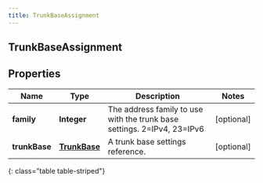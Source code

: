 ```yaml
---
title: TrunkBaseAssignment
---
```


## TrunkBaseAssignment

## Properties

| Name          | Type                                               | Description                                                             | Notes      |
| ------------- | -------------------------------------------------- | ----------------------------------------------------------------------- | ---------- |
| **family**    | <!----><!---->**Integer**<!---->                   | The address family to use with the trunk base settings. 2=IPv4, 23=IPv6 | [optional] |
| **trunkBase** | <!----><!---->[**TrunkBase**](TrunkBase.md)<!----> | A trunk base settings reference.                                        | [optional] |

{: class="table table-striped"}
